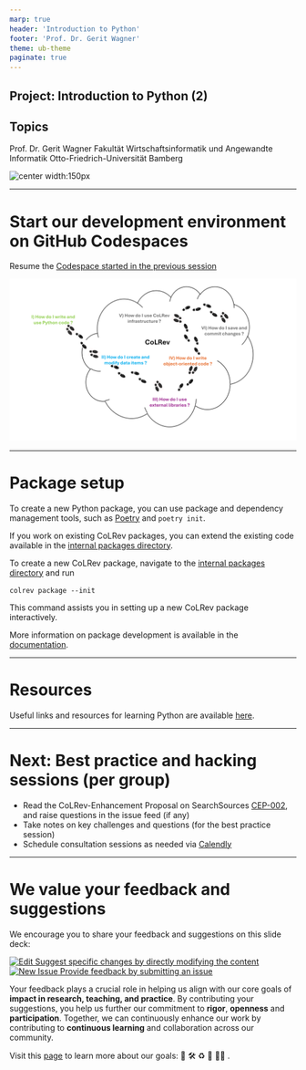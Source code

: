 ```yaml
---
marp: true
header: 'Introduction to Python'
footer: 'Prof. Dr. Gerit Wagner'
theme: ub-theme
paginate: true
---
```


<!-- paginate: true -->

<!-- _class: centered -->

## Project: Introduction to Python (2)

## Topics

Prof. Dr. Gerit Wagner
Fakultät Wirtschaftsinformatik und Angewandte Informatik
Otto-Friedrich-Universität Bamberg

![center width:150px](../assets/qr-open-source-project.png)

---

# Start our development environment on GitHub Codespaces

Resume the [Codespace started in the previous session](https://github.com/CoLRev-Environment/colrev)

![width:700px center](../assets/python_overview_4.PNG)

---

# Package setup

To create a new Python package, you can use package and dependency management tools, such as [Poetry](https://python-poetry.org/) and `poetry init`.

If you work on existing CoLRev packages, you can extend the existing code available in the [internal packages directory](https://github.com/CoLRev-Environment/colrev/tree/main/colrev/packages).

To create a new CoLRev package, navigate to the [internal packages directory](https://github.com/CoLRev-Environment/colrev/tree/main/colrev/packages) and run

```
colrev package --init
```

This command assists you in setting up a new CoLRev package interactively.

More information on package development is available in the [documentation](https://colrev-environment.github.io/colrev/dev_docs/packages.html).

---

# Resources

Useful links and resources for learning Python are available [here](../docs/resources).

---

# Next: Best practice and hacking sessions (per group)

- Read the CoLRev-Enhancement Proposal on SearchSources [CEP-002](https://colrev-environment.github.io/colrev/foundations/cep/cep003_search_sources.html), and raise questions in the issue feed (if any)
- Take notes on key challenges and questions (for the best practice session)
- Schedule consultation sessions as needed via [Calendly](https://calendly.com/gerit-wagner/30min?month=2023-10)

---

# We value your feedback and suggestions

We encourage you to share your feedback and suggestions on this slide deck:

<a href="https://github.com/digital-work-lab/open-source-project/edit/main/slides/04-python_2w.md" target="_blank">
  <img src="../assets/iconmonstr-pencil-lined.svg" alt="Edit" width="32" height="32"> Suggest specific changes by directly modifying the content
</a>
<br>
<a href="https://github.com/digital-work-lab/open-source-project/issues/new" target="_blank">
  <img src="../assets/iconmonstr-info-12.svg" alt="New Issue" width="32" height="32"> Provide feedback by submitting an issue
</a>
<br>

Your feedback plays a crucial role in helping us align with our core goals of **impact in research, teaching, and practice**. By contributing your suggestions, you help us further our commitment to **rigor**, **openness** and **participation**. Together, we can continuously enhance our work by contributing to **continuous learning** and collaboration across our community.

Visit this <a href="https://digital-work-lab.github.io/handbook/docs/10-lab/10_processes/10.01.goals.html" target="_blank">page</a> to learn more about our goals:  🚀 🛠️ ♻️ 🙏 🧑‍🎓️ . 
